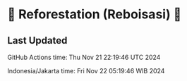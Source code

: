 
# 🌳 Reforestation (Reboisasi) 🌲

## Last Updated

GitHub Actions time: Thu Nov 21 22:19:46 UTC 2024

Indonesia/Jakarta time: Fri Nov 22 05:19:46 WIB 2024
